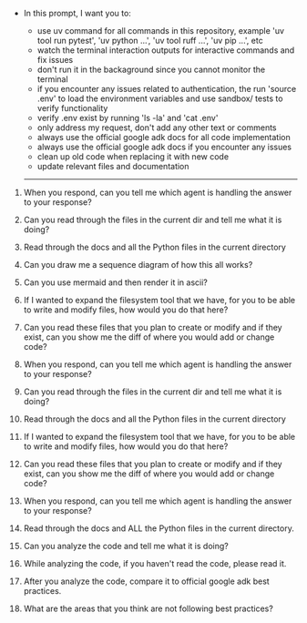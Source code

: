 - In this prompt, I want you to:
  - use uv command for all commands in this repository, example 'uv tool run pytest', 'uv python ...', 'uv tool ruff ...', 'uv pip ...', etc
  - watch the terminal interaction outputs for interactive commands and fix issues
  - don't run it in the backaground since you cannot monitor the terminal
  - if you encounter any issues related to authentication, the run 'source .env' to load the environment variables and use sandbox/ tests to verify functionality
  - verify .env exist by running 'ls -la' and 'cat .env'
  - only address my request, don't add any other text or comments
  - always use the official google adk docs for all code implementation
  - always use the official google adk docs if you encounter any issues
  - clean up old code when replacing it with new code
  - update relevant files and documentation


  ---

1. When you respond, can you tell me which agent is handling the answer to your response?
2. Can you read through the files in the current dir and tell me what it is doing?
3. Read through the docs and all the Python files in the current directory
4. Can you draw me a sequence diagram of how this all works?
5. Can you use mermaid and then render it in ascii?
6. If I wanted to expand the filesystem tool that we have, for you to be able to write and modify files, how would you do that here?
7. Can you read these files that you plan to create or modify and if they exist, can you show me the diff of where you would add or change code?

1. When you respond, can you tell me which agent is handling the answer to your response?
2. Can you read through the files in the current dir and tell me what it is doing?
3. Read through the docs and all the Python files in the current directory
4. If I wanted to expand the filesystem tool that we have, for you to be able to write and modify files, how would you do that here?
5. Can you read these files that you plan to create or modify and if they exist, can you show me the diff of where you would add or change code?

1. When you respond, can you tell me which agent is handling the answer to your response?
2. Read through the docs and ALL the Python files in the current directory.
3. Can you analyze the code and tell me what it is doing?
4. While analyzing the code, if you haven't read the code, please read it.
5. After you analyze the code, compare it to official google adk best practices.
6. What are the areas that you think are not following best practices?
